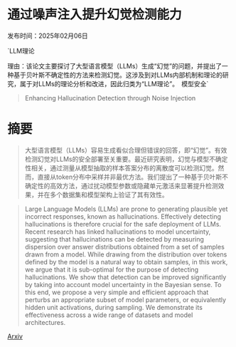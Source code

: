 # 通过噪声注入提升幻觉检测能力

发布时间：2025年02月06日

`LLM理论

理由：该论文主要探讨了大型语言模型（LLMs）生成“幻觉”的问题，并提出了一种基于贝叶斯不确定性的方法来检测幻觉。这涉及到对LLMs内部机制和理论的研究，属于对LLMs的理论分析和改进，因此归类为“LLM理论”。` `模型安全`

> Enhancing Hallucination Detection through Noise Injection

# 摘要

> 大型语言模型（LLMs）容易生成看似合理但错误的回答，即“幻觉”。有效检测幻觉对LLMs的安全部署至关重要。最近研究表明，幻觉与模型不确定性相关，通过测量从模型抽取的样本答案分布的离散度可以检测幻觉。然而，直接从token分布中采样并非最优方法。我们提出了一种基于贝叶斯不确定性的高效方法，通过扰动模型参数或隐藏单元激活来显著提升检测效果，并在多个数据集和模型架构上验证了其有效性。

> Large Language Models (LLMs) are prone to generating plausible yet incorrect responses, known as hallucinations. Effectively detecting hallucinations is therefore crucial for the safe deployment of LLMs. Recent research has linked hallucinations to model uncertainty, suggesting that hallucinations can be detected by measuring dispersion over answer distributions obtained from a set of samples drawn from a model. While drawing from the distribution over tokens defined by the model is a natural way to obtain samples, in this work, we argue that it is sub-optimal for the purpose of detecting hallucinations. We show that detection can be improved significantly by taking into account model uncertainty in the Bayesian sense. To this end, we propose a very simple and efficient approach that perturbs an appropriate subset of model parameters, or equivalently hidden unit activations, during sampling. We demonstrate its effectiveness across a wide range of datasets and model architectures.

[Arxiv](https://arxiv.org/abs/2502.03799)